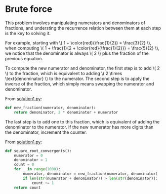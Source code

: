 # Brute force

This problem involves manipulating numerators and denominators of fractions, and understing the recurrence relation between them at each step is the key to solving it.

For example, starting with \\( 1 + \color{red}{\frac{1}{2}} = \frac{3}{2} \\), when computing \\( 1 + \frac{1}{2 + \color{red}{\frac{1}{2}}} = \frac{5}{2} \\), we notice that the denominator is always \\( 2 \\) plus the fraction of the previous equation.

To compute the new numerator and denominator, the first step is to add \\( 2 \\) to the fraction, which is equivalent to adding \\( 2 \times \text{denominator} \\) to the numerator.
The second step is to apply the inverse of the fraction, which simply means swapping the numerator and denominator.

From [solution1.py](https://github.com/TurtleSmoke/Project-Euler/blob/main/problems/problem_0057/solution1.py):

```python
def new_fraction(numerator, denominator):
    return denominator, 2 * denominator + numerator
```

The last step is to add one to this fraction, which is equivalent of adding the denominator to the numerator.
If the new numerator has more digits than the denominator, increment the counter.

From [solution1.py](https://github.com/TurtleSmoke/Project-Euler/blob/main/problems/problem_0057/solution1.py):

```python
def square_root_convergents():
    numerator = 0
    denominator = 1
    count = 0
    for _ in range(1000):
        numerator, denominator = new_fraction(numerator, denominator)
        if len(str(numerator + denominator)) > len(str(denominator)):
            count += 1
    return count
```
